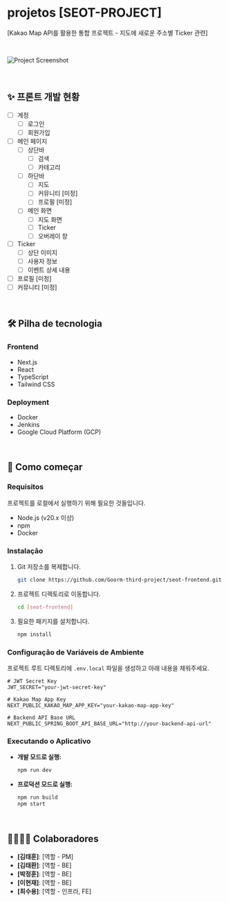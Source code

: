 #  projetos [SEOT-PROJECT]

[Kakao Map API를 활용한 통합 프로젝트 - 지도에 새로운 주소별 Ticker 관련]

<br>

![Project Screenshot]()

<br>

## ✨ 프론트 개발 현황

- [ ] 계정
  - [ ] 로그인
  - [ ] 회원가입
- [ ] 메인 페이지
  - [ ] 상단바
    - [ ] 검색
    - [ ] 카테고리
  - [ ] 하단바
    - [ ] 지도
    - [ ] 커뮤니티 [미정]
    - [ ] 프로필 [미정]
  - [ ] 메인 화면
    - [ ] 지도 화면
    - [ ] Ticker
    - [ ] 오버레이 창
- [ ] Ticker
  - [ ] 상단 이미지
  - [ ] 사용자 정보
  - [ ] 이벤트 상세 내용
- [ ] 프로필 [미정]
- [ ] 커뮤니티 [미정]

<br>

## 🛠️ Pilha de tecnologia

### Frontend
- Next.js
- React
- TypeScript
- Tailwind CSS

### Deployment
- Docker
- Jenkins
- Google Cloud Platform (GCP)

<br>

## 🚀 Como começar

### Requisitos
프로젝트를 로컬에서 실행하기 위해 필요한 것들입니다.
- Node.js (v20.x 이상)
- npm
- Docker

### Instalação
1.  Git 저장소를 복제합니다.
    ```bash
    git clone https://github.com/Goorm-third-project/seot-frontend.git
    ```
2.  프로젝트 디렉토리로 이동합니다.
    ```bash
    cd [seot-frontend]
    ```
3.  필요한 패키지를 설치합니다.
    ```bash
    npm install
    ```

### Configuração de Variáveis de Ambiente
프로젝트 루트 디렉토리에 `.env.local` 파일을 생성하고 아래 내용을 채워주세요.

```env
# JWT Secret Key
JWT_SECRET="your-jwt-secret-key"

# Kakao Map App Key
NEXT_PUBLIC_KAKAO_MAP_APP_KEY="your-kakao-map-app-key"

# Backend API Base URL
NEXT_PUBLIC_SPRING_BOOT_API_BASE_URL="http://your-backend-api-url"
```

### Executando o Aplicativo

-   **개발 모드로 실행:**
    ```bash
    npm run dev
    ```

-   **프로덕션 모드로 실행:**
    ```bash
    npm run build
    npm start
    ```
<br>

## 👨‍👩‍👧‍👦 Colaboradores

- **[김태훈]**: [역할 - PM]
- **[김태환]**: [역할 - BE]
- **[박정훈]**: [역할 - BE]
- **[이현재]**: [역할 - BE]
- **[최수용]**: [역할 - 인프라, FE]